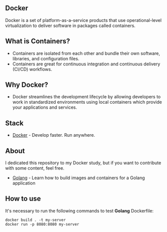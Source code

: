 ## Docker

Docker is a set of platform-as-a-service products that use operational-level virtualization to deliver software in packages called containers.

## What is Containers?

- Containers are isolated from each other and bundle their own software, libraries, and configuration files.
- Containers are great for continuous integration and continuous delivery (CI/CD) workflows.

## Why Docker?

- Docker streamlines the development lifecycle by allowing developers to work in standardized environments using local containers which provide your applications and services.

## Stack

- [Docker](https://www.docker.com) - Develop faster. Run anywhere.

## About

I dedicated this repository to my Docker study, but if you want to contribute with some content, feel free.

- [Golang](https://github.com/PedroGaletti/docker/blob/main/golang/Dockerfile) - Learn how to build images and containers for a Golang application

## How to use

It's necessary to run the following commands to test **Golang** Dockerfile:

```
docker build . -t my-server
docker run -p 8080:8080 my-server
```
